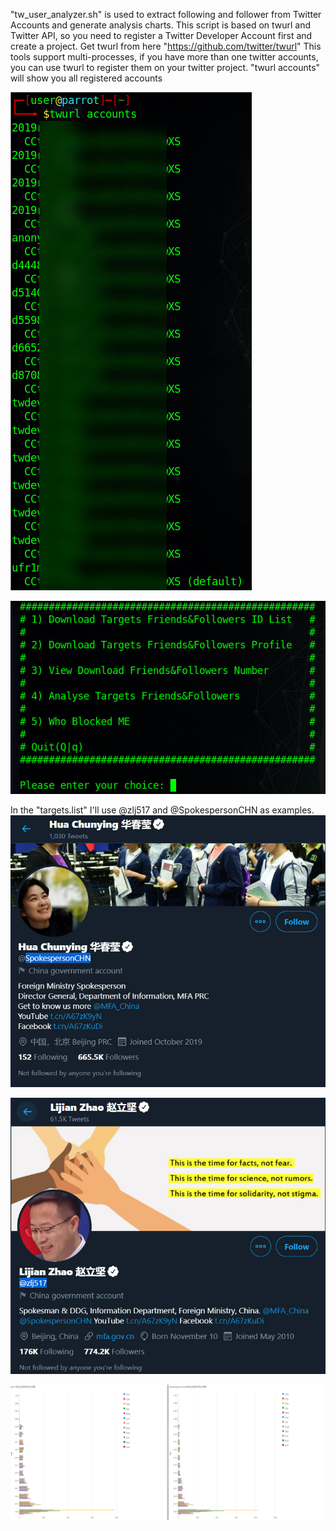 "tw_user_analyzer.sh" is used to extract following and follower from Twitter Accounts and generate analysis charts.
This script is based on twurl and Twitter API, so you need to register a Twitter Developer Account first and create a project.
Get twurl from here "https://github.com/twitter/twurl"
This tools support multi-processes, if you have more than one twitter accounts, you can use twurl to register them on your twitter project.
"twurl accounts" will show you all registered accounts

![](https://github.com/anonymousadm/tw_user_analyzer/blob/main/screenshot/2021-01-10_12-08-27.jpg)

![](https://github.com/anonymousadm/tw_user_analyzer/blob/main/screenshot/2021-01-10_00-06-27.jpg)


In the "targets.list" I'll use @zlj517 and @SpokespersonCHN as examples.
![华春莹](https://github.com/anonymousadm/tw_user_analyzer/blob/main/screenshot/%E5%8D%8E%E6%98%A5%E8%8E%B9.jpg)

![赵立坚](https://github.com/anonymousadm/tw_user_analyzer/blob/main/screenshot/%E8%B5%B5%E7%AB%8B%E5%9D%9A.jpg)

![](https://github.com/anonymousadm/tw_user_analyzer/blob/main/screenshot/zlj_vs_hcy.jpg)
